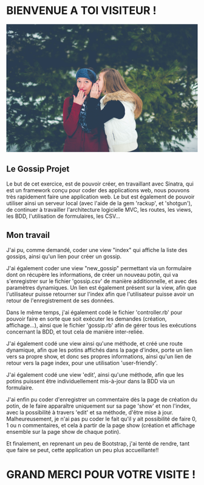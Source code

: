 BIENVENUE A TOI VISITEUR !
==================

![Chris](/gossip.jpg)

## Le Gossip Projet

Le but de cet exercice, est de pouvoir créer, en travaillant avec Sinatra, qui est un framework conçu pour coder des applications web, nous pouvons très rapidement faire une application web. Le but est également de pouvoir utiliser ainsi un serveur local (avec l'aide de la gem 'rackup', et 'shotgun'), de continuer à travailler l'architecture logicielle MVC, les routes, les views, les BDD, l'utilisation de formulaires, les CSV...

## Mon travail

J'ai pu, comme demandé, coder une view "index" qui affiche la liste des gossips, ainsi qu'un lien pour créer un gossip.

J'ai également coder une view "new_gossip" permettant via un formulaire dont on récupère les informations,  de créer un nouveau potin, qui va s'enregistrer sur le fichier 'gossip.csv' de manière additionnelle, et avec des paramètres dynamiques. Un lien est également présent sur la view, afin que l'utilisateur puisse retourner sur l'index afin que l'utilisateur puisse avoir un retour de l'enregistrement de ses données.

Dans le même temps, j'ai également codé le fichier 'controller.rb' pour pouvoir faire en sorte que soit exécuter les demandes (création, affichage...), ainsi que le fichier 'gossip.rb' afin de gérer tous les exécutions concernant la BDD, et tout cela de manière inter-reliée.

J'ai également codé une view ainsi qu'une méthode, et créé une route dynamique, afin que les potins affichés dans la page d'index, porte un lien vers sa propre show, et donc ses propres informations, ainsi qu'un lien de retour vers la page index, pour une utilisation 'user-friendly'.

J'ai également codé une view 'edit', ainsi qu'une méthode, afin que les potins puissent être individuellement mis-à-jour dans la BDD via un formulaire.

J'ai enfin pu coder d'enregistrer un commentaire dès la page de création du potin, de le faire apparaître uniquement sur sa page 'show' et non l'index, avec la possibilité à travers 'edit' et sa méthode, d'être mise à jour. Malheureusement, je n'ai pas pu coder le fait qu'il y ait possibilité de faire 0, 1 ou n commentaires, et cela à partir de la page show (création et affichage ensemble sur la page show de chaque potin).

Et finalement, en reprenant un peu de Bootstrap, j'ai tenté de rendre, tant que faire se peut, cette application un peu plus accueillante!!

GRAND MERCI POUR VOTRE VISITE !
=======================